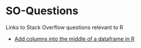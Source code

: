 # SO-Questions
Links to Stack Overflow questions relevant to R

* [Add columns into the middle of a dataframe in R](https://stackoverflow.com/questions/48406874/add-columns-into-the-middle-of-a-dataframe-in-r)

